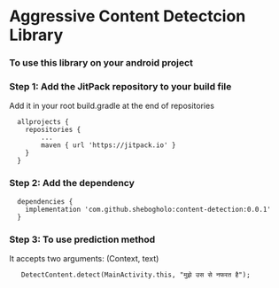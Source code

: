 # Aggressive Content Detectcion Library
### To use this library on your android project
### Step 1: Add the JitPack repository to your build file
Add it in your root build.gradle at the end of repositories
```
  allprojects {
	repositories {
		...
		maven { url 'https://jitpack.io' }
	}
  }
```
### Step 2: Add the dependency
```
  dependencies {
	implementation 'com.github.shebogholo:content-detection:0.0.1'
  }
```
### Step 3: To use prediction method
It accepts two arguments: (Context, text)
```
   DetectContent.detect(MainActivity.this, "मुझे उस से नफरत है");
```

